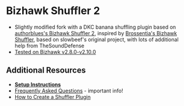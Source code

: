 # Bizhawk Shuffler 2
* Slightly modified fork with a DKC banana shuffling plugin based on [authorblues's Bizhawk Shuffler 2](https://github.com/authorblues/bizhawk-shuffler-2), inspired by [Brossentia's Bizhawk Shuffler](https://github.com/brossentia/BizHawk-Shuffler), based on slowbeef's original project, with lots of additional help from TheSoundDefense
* [Tested on Bizhawk v2.8.0-v2.10.0](https://github.com/TASVideos/BizHawk/releases/)  

## Additional Resources
* **[Setup Instructions](https://github.com/authorblues/bizhawk-shuffler-2/wiki/Setup-Instructions)**
* [Frequently Asked Questions](https://github.com/authorblues/bizhawk-shuffler-2/wiki/Frequently-Asked-Questions) - important info!
* [How to Create a Shuffler Plugin](https://github.com/authorblues/bizhawk-shuffler-2/wiki/How-to-Create-a-Shuffler-Plugin)
